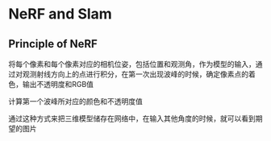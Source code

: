 # NeRF and Slam

## Principle of NeRF

将每个像素和每个像素对应的相机位姿，包括位置和观测角，作为模型的输入，通过对观测射线方向上的点进行积分，在第一次出现波峰的时候，确定像素点的着色，输出不透明度和RGB值

计算第一个波峰所对应的颜色和不透明度值

通过这种方式来把三维模型储存在网络中，在输入其他角度的时候，就可以看到期望的图片